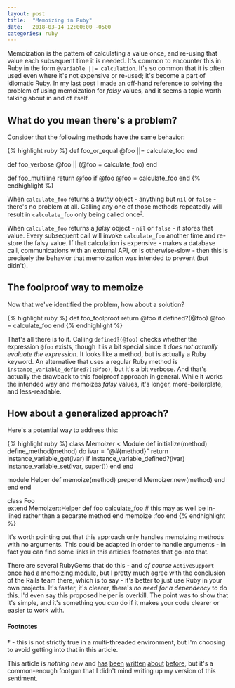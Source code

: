 ```yaml
---
layout: post
title:  "Memoizing in Ruby"
date:   2018-03-14 12:00:00 -0500
categories: ruby
---
```


Memoization is the pattern of calculating a value once, and re-using that value each subsequent time it is needed.
It's common to encounter this in Ruby in the form `@variable ||= calculation`. It's so common that it
is often used even where it's not expensive or re-used; it's become a part of idiomatic Ruby. In my
[last post](/articles/local-variable-aversion-antipattern.html) I made an off-hand reference to solving the problem
of using memoization for *falsy* values, and it seems a topic worth talking about in and of itself.

## What do you mean there's a problem?

Consider that the following methods have the same behavior:

{% highlight ruby %}
def foo_or_equal
  @foo ||= calculate_foo
end

def foo_verbose
  @foo || (@foo = calculate_foo)
end

def foo_multiline
  return @foo if @foo
  @foo = calculate_foo
end
{% endhighlight %}

When `calculate_foo` returns a *truthy* object - anything but `nil` or `false` - there's no problem at all. Calling any
one of those methods repeatedly will result in `calculate_foo` only being called
once<sup><small>[&dagger;](#footnotes)</small></sup>.

When `calculate_foo` returns a *falsy* object - `nil` or `false` - it stores that value. Every subsequent call will
invoke `calculate_foo` another time and re-store the falsy value. If that calculation is expensive - makes a database
call, communications with an external API, or is otherwise-slow - then this is precisely the behavior that memoization
was intended to prevent (but didn't).

## The foolproof way to memoize

Now that we've identified the problem, how about a solution?

{% highlight ruby %}
def foo_foolproof
  return @foo if defined?(@foo)
  @foo = calculate_foo
end
{% endhighlight %}

That's all there is to it. Calling `defined?(@foo)` checks whether the expression `@foo` exists, though it is a bit
special since it *does not actually evaluate the expression*. It looks like a method, but is actually a Ruby keyword.
An alternative that uses a regular Ruby method is `instance_variable_defined?(:@foo)`, but it's a bit verbose. And
that's actually the drawback to this foolproof approach in general. While it works the intended way and memoizes *falsy*
values, it's longer, more-boilerplate, and less-readable.

## How about a generalized approach?

Here's a potential way to address this:

{% highlight ruby %}
class Memoizer < Module
  def initialize(method)
    define_method(method) do
      ivar = "@#{method}"
      return instance_variable_get(ivar) if instance_variable_defined?(ivar)
      instance_variable_set(ivar, super())
    end
  end
  
  module Helper
    def memoize(method)
      prepend Memoizer.new(method)
    end
  end
end

class Foo  
  extend Memoizer::Helper
  def foo
    calculate_foo # this may as well be in-lined rather than a separate method
  end
  memoize :foo
end
{% endhighlight %} 

It's worth pointing out that this approach only handles memoizing methods with no arguments. This could be adapted in
order to handle arguments - in fact you can find some links in this articles footnotes that go into that.

There are several RubyGems that do this - and *of course* `ActiveSupport` [once had a memoizing module](https://github.com/rails/rails/commit/36253916b0b788d6ded56669d37c96ed05c92c5c#activesupport/lib/active_support/memoizable.rb),
but I pretty much agree with the conclusion of the Rails team there, which is to say - it's better to just use Ruby in
your own projects. It's faster, it's clearer, there's *no need for a dependency* to do this. I'd even say this proposed
helper is overkill. The point was to show that it's simple, and it's something you *can* do if it makes your code clearer
or easier to work with.

#### Footnotes

&dagger; - this is not strictly true in a multi-threaded environment, but I'm choosing to avoid getting into that in this
article.

This article is *nothing new* and [has](https://www.justinweiss.com/articles/4-simple-memoization-patterns-in-ruby-and-one-gem/)
[been](http://gavinmiller.io/2013/advanced-memoization-in-ruby/) [written](http://blog.honeybadger.io/rubyist_guide_to_memoization/)
[about](https://engineering.gusto.com/memoization-in-ruby-made-easy/)
[before](https://karolgalanciak.com/blog/2017/05/28/ruby-memoization-%7C%7C-equals-vs-defined-syntax/), but it's a common-enough
footgun that I didn't mind writing up my version of this sentiment.
